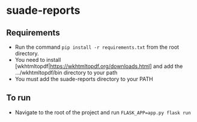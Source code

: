 # suade-reports

## Requirements
- Run the command `pip install -r requirements.txt` from the root directory.
- You need to install [wkhtmltopdf|https://wkhtmltopdf.org/downloads.html] and add the .../wkhtmltopdf/bin directory to your path
- You must add the suade-reports directory to your PATH

## To run
- Navigate to the root of the project and run `FLASK_APP=app.py flask run`